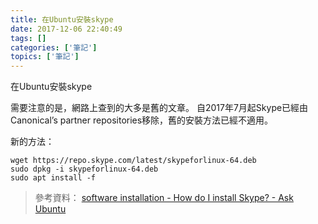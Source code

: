 ```yaml
---
title: 在Ubuntu安裝skype
date: 2017-12-06 22:40:49
tags: []
categories: ['筆記']
topics: ['筆記']
---
```



在Ubuntu安裝skype

<!--more-->

需要注意的是，網路上查到的大多是舊的文章。
自2017年7月起Skype已經由Canonical’s partner repositories移除，舊的安裝方法已經不適用。

新的方法：
```
wget https://repo.skype.com/latest/skypeforlinux-64.deb
sudo dpkg -i skypeforlinux-64.deb
sudo apt install -f
```

>參考資料：
>[software installation - How do I install Skype? - Ask Ubuntu](https://askubuntu.com/questions/7498/how-do-i-install-skype/932189#932189)

